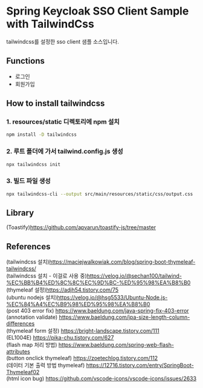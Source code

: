 # Spring Keycloak SSO Client Sample with TailwindCss

tailwindcss를 설정한 sso client 샘플 소스입니다.

## Functions

- 로그인
- 회원가입

## How to install tailwindcss

### 1. resources/static 디렉토리에 npm 설치

```bash
npm install -D tailwindcss
```

### 2. 루트 폴더에 가서 tailwind.config.js 생성

```bash
npx tailwindcss init
```

### 3. 빌드 파일 생성

```bash
npx tailwindcss-cli --output src/main/resources/static/css/output.css
```

## Library

(Toastify)<https://github.com/apvarun/toastify-js/tree/master> </br>

## References

(tailwindcss 설치)<https://maciejwalkowiak.com/blog/spring-boot-thymeleaf-tailwindcss/> </br>
(tailwindcss 설치 - 이걸로 사용 중)<https://velog.io/@sechan100/tailwind-%EC%BB%B4%ED%8C%8C%EC%9D%BC-%ED%95%98%EA%B8%B0> </br>
(thymeleaf 설정)<https://adjh54.tistory.com/75> </br>
(ubuntu nodejs 설치)<https://velog.io/@hsg5533/Ubuntu-Node.js-%EC%84%A4%EC%B9%98%ED%95%98%EA%B8%B0> </br>
(post 403 error fix) <https://www.baeldung.com/java-spring-fix-403-error> </br>
(annotation validate) <https://www.baeldung.com/jpa-size-length-column-differences> </br>
(thymeleaf form 설정) <https://bright-landscape.tistory.com/111> </br>
(EL1004E) <https://pika-chu.tistory.com/627> </br>
(flash map 처리 방법) <https://www.baeldung.com/spring-web-flash-attributes> </br>
(button onclick thymeleaf) <https://zoetechlog.tistory.com/112> </br>
(데이터 기본 출력 방법 thymeleaf) <https://12716.tistory.com/entry/SpringBoot-Thymeleaf02> </br>
(html icon bug) <https://github.com/vscode-icons/vscode-icons/issues/2633>
